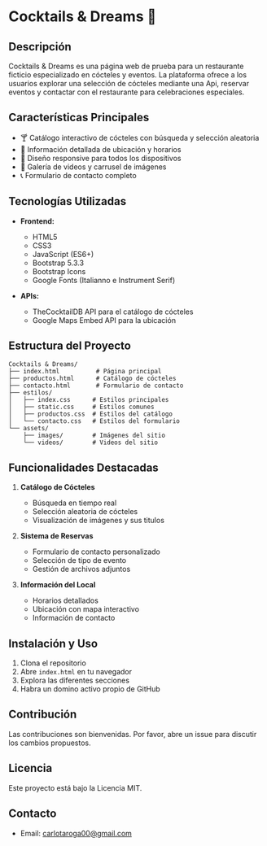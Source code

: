 # Cocktails & Dreams 🍹

## Descripción
Cocktails & Dreams es una página web de prueba para un restaurante ficticio especializado en cócteles y eventos. La plataforma ofrece a los usuarios explorar 
una selección de cócteles mediante una Api, reservar eventos y contactar con el restaurante para celebraciones especiales.

## Características Principales
- 🍸 Catálogo interactivo de cócteles con búsqueda y selección aleatoria
- 📍 Información detallada de ubicación y horarios
- 📱 Diseño responsive para todos los dispositivos
- 🎥 Galería de videos y carrusel de imágenes
- 📞 Formulario de contacto completo

## Tecnologías Utilizadas
- **Frontend:**
  - HTML5
  - CSS3
  - JavaScript (ES6+)
  - Bootstrap 5.3.3
  - Bootstrap Icons
  - Google Fonts (Italianno e Instrument Serif)

- **APIs:**
  - TheCocktailDB API para el catálogo de cócteles
  - Google Maps Embed API para la ubicación

## Estructura del Proyecto
```
Cocktails & Dreams/
├── index.html          # Página principal
├── productos.html      # Catálogo de cócteles
├── contacto.html       # Formulario de contacto
├── estilos/
│   ├── index.css      # Estilos principales
│   ├── static.css     # Estilos comunes
│   ├── productos.css  # Estilos del catálogo
│   └── contacto.css   # Estilos del formulario
└── assets/
    ├── images/        # Imágenes del sitio
    └── videos/        # Videos del sitio
```

## Funcionalidades Destacadas
1. **Catálogo de Cócteles**
   - Búsqueda en tiempo real
   - Selección aleatoria de cócteles
   - Visualización de imágenes y sus titulos

2. **Sistema de Reservas**
   - Formulario de contacto personalizado
   - Selección de tipo de evento
   - Gestión de archivos adjuntos

3. **Información del Local**
   - Horarios detallados
   - Ubicación con mapa interactivo
   - Información de contacto

## Instalación y Uso
1. Clona el repositorio
2. Abre `index.html` en tu navegador
3. Explora las diferentes secciones
4. Habra un domino activo propio de GitHub

## Contribución
Las contribuciones son bienvenidas. Por favor, abre un issue para discutir los cambios propuestos.

## Licencia
Este proyecto está bajo la Licencia MIT.

## Contacto
- Email: carlotaroga00@gmail.com
